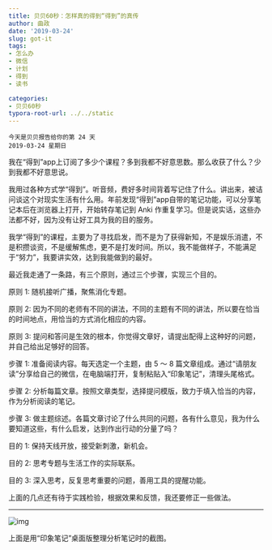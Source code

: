 ```yaml
---
title: 贝贝60秒：怎样真的得到“得到”的真传
author: 曲政
date: '2019-03-24'
slug: got-it
tags:
- 怎么办
- 微信
- 计划
- 得到
- 读书

categories:
- 贝贝60秒
typora-root-url: ../../static
---
```


```
今天是贝贝报告给你的第 24 天
2019-03-24 星期日
```

我在“得到”app上订阅了多少个课程？多到我都不好意思数。那么收获了什么？少到我都不好意思说。

我用过各种方式学“得到”。听音频，费好多时间背着写记住了什么。讲出来，被诘问谈这个对现实生活有什么用。年前发现“得到”app自带的笔记功能，可以分享笔记本后在浏览器上打开，开始转存笔记到 Anki 作重复学习。但是说实话，这些办法都不好，因为没有让好工具为我的目的服务。

我学“得到”的课程，主要为了寻找启发，而不是为了获得新知，不是娱乐消遣，不是积攒谈资，不是缓解焦虑，更不是打发时间。所以，我不能做样子，不能满足于“努力”，我要讲实效，达到我能做到的最好。

最近我走通了一条路，有三个原则，通过三个步骤，实现三个目的。

原则 1: 随机接听广播，聚焦消化专题。

原则 2: 因为不同的老师有不同的讲法，不同的主题有不同的讲法，所以要在恰当的时间地点，用恰当的方式消化相应的内容。

原则 3: 提问和答问是生效的根本，你觉得文章好，请提出配得上这种好的问题，并自己给出足够好的回答。

步骤 1: 准备阅读内容。每天选定一个主题，由 5 ～ 8 篇文章组成。通过“请朋友读”分享给自己的微信，在电脑端打开，复制粘贴入“印象笔记”，清理头尾格式。

步骤 2: 分析每篇文章。按照文章类型，选择提问模版，致力于填入恰当的内容，作为分析阅读的笔记。

步骤 3: 做主题综述。各篇文章讨论了什么共同的问题，各有什么意见，我为什么要知道这些，有什么启发，达到作出行动的分量了吗？

目的 1: 保持天线开放，接受新刺激，新机会。

目的 2: 思考专题与生活工作的实际联系。

目的 3: 深入思考，反复思考重要的问题，善用工具的提醒功能。

上面的几点还有待于实践检验，根据效果和反馈，我还要修正一些做法。

------



![img](/images/2019-03-24-%E8%B4%9D%E8%B4%9D60%E7%A7%92%EF%BC%9A%E6%80%8E%E6%A0%B7%E7%9C%9F%E7%9A%84%E5%BE%97%E5%88%B0%E2%80%9C%E5%BE%97%E5%88%B0%E2%80%9D%E7%9A%84%E7%9C%9F%E4%BC%A0/640-20200416161111648.jpeg)

上面是用“印象笔记”桌面版整理分析笔记时的截图。
​